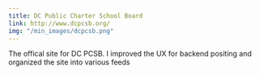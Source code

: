 ```yaml
---
title: DC Public Charter School Board
link: http://www.dcpcsb.org/
img: "/min_images/dcpcsb.png"
---
```


The offical site for DC PCSB. I improved the UX for backend positing and organized the site into various feeds